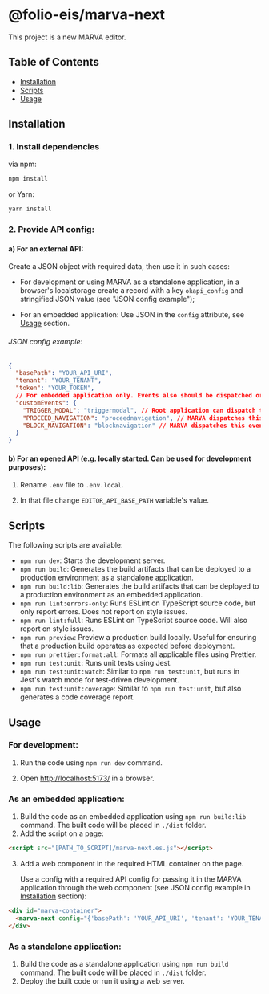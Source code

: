 # @folio-eis/marva-next

This project is a new MARVA editor.

## Table of Contents

- [Installation](#installation)
- [Scripts](#scripts)
- [Usage](#usage)

## Installation

### 1. Install dependencies

via npm:

```bash
npm install
```

or Yarn:

```bash
yarn install
```

### 2. Provide API config:

#### a) For an external API:

Create a JSON object with required data, then use it in such cases:

- For development or using MARVA as a standalone application, in a browser's localstorage create a record with a key `okapi_config` and stringified JSON value (see "JSON config example");

- For an embedded application:
  Use JSON in the `config` attribute, see [Usage](#usage) section.

###### JSON config example:

```json
{
  "basePath": "YOUR_API_URI",
  "tenant": "YOUR_TENANT",
  "token": "YOUR_TOKEN",
  // For embedded application only. Events also should be dispatched or listened in the root application.
  "customEvents": {
    "TRIGGER_MODAL": "triggermodal", // Root application can dispatch this event to open a prompt in MARVA which will inform a user about unsaved changes before leaving an Edit or Create page.
    "PROCEED_NAVIGATION": "proceednavigation", // MARVA dispatches this event when a user clicks in the prompt "Save and continue" button or closes the prompt.
    "BLOCK_NAVIGATION": "blocknavigation" // MARVA dispatches this event when user makes changes in a work form ("Create" or "Edit" page).
  }
}
```

#### b) For an opened API (e.g. locally started. Can be used for development purposes):

1. Rename `.env` file to `.env.local`.

2. In that file change `EDITOR_API_BASE_PATH` variable's value.

## Scripts

The following scripts are available:

- `npm run dev`: Starts the development server.
- `npm run build`: Generates the build artifacts that can be deployed to a production environment as a standalone application.
- `npm run build:lib`: Generates the build artifacts that can be deployed to a production environment as an embedded application.
- `npm run lint:errors-only`: Runs ESLint on TypeScript source code, but only report errors. Does not report on style issues.
- `npm run lint:full`: Runs ESLint on TypeScript source code. Will also report on style issues.
- `npm run preview`: Preview a production build locally. Useful for ensuring that a production build operates as expected before deployment.
- `npm run prettier:format:all`: Formats all applicable files using Prettier.
- `npm run test:unit`: Runs unit tests using Jest.
- `npm run test:unit:watch`: Similar to `npm run test:unit`, but runs in Jest's watch mode for test-driven development.
- `npm run test:unit:coverage`: Similar to `npm run test:unit`, but also generates a code coverage report.

## Usage

### For development:

1. Run the code using `npm run dev` command.

2. Open [http://localhost:5173/](http://localhost:5173/) in a browser.

### As an embedded application:

1. Build the code as an embedded application using `npm run build:lib` command. The built code will be placed in `./dist` folder.
2. Add the script on a page:

```html
<script src="[PATH_TO_SCRIPT]/marva-next.es.js"></script>
```

3. Add a web component in the required HTML container on the page.

   Use a config with a required API config for passing it in the MARVA application through the web component (see JSON config example in [Installation](#installation) section):

```html
<div id="marva-container">
  <marva-next config="{'basePath': 'YOUR_API_URI', 'tenant': 'YOUR_TENANT', ...}"></marva-next>
</div>
```

### As a standalone application:

1. Build the code as a standalone application using `npm run build` command. The built code will be placed in `./dist` folder.
2. Deploy the built code or run it using a web server.
